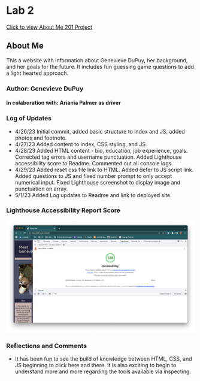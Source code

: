 # Lab 2

[Click to view About Me 201 Project](https://theladygen.github.io/About-Me/)

## About Me

This a website with information about Genevieve DuPuy, her background, and her goals for the future. It includes fun guessing game questions to add a light hearted approach.

### Author: Genevieve DuPuy
#### In colaboration with: Ariania Palmer as driver

### Log of Updates

* 4/26/23 Initial commit, added basic structure to index and JS, added photos and footnote.
* 4/27/23 Added content to index, CSS styling, and JS.
* 4/28/23 Added HTML content - bio, education, job experience, goals. Corrected tag errors and username punctuation. Added Lighthouse accessibility score to Readme. Commented out all console logs.
* 4/29/23 Added reset css file link to HTML. Added defer to JS script link. Added questions to JS and fixed number prompt to only accept numerical input. Fixed Lighthouse screenshot to display image and punctuation on array.
* 5/1/23 Added Log updates to Readme and link to deployed site.

### Lighthouse Accessibility Report Score

![screenshot of Lighthouse Accessibility Report Score reading 100](/img/lighthouse-analysis.png)

### Reflections and Comments

* It has been fun to see the build of knowledge between HTML, CSS, and JS beginning to click here and there. It is also exciting to begin to understand more and more regarding the tools available via inspecting.
